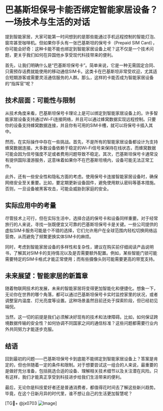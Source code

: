 # 巴基斯坦保号卡能否绑定智能家居设备？一场技术与生活的对话

提到智能家居，大家可能第一时间想到的是那些能通过手机远程控制的智能灯泡、窗帘甚至咖啡机。但如果你手头有一张巴基斯坦的保号卡（Prepaid SIM Card），你可能会好奇：这种卡能不能也绑定到智能家居设备上呢？这不仅是一个技术问题，更关乎我们如何在异国他乡享受现代科技带来的便利。

首先，让我们明确什么是“巴基斯坦保号卡”。简单来说，它是一种无需固定合同、只需预存话费就能使用的移动通信SIM卡。这类卡在巴基斯坦非常受欢迎，尤其适合短期游客或需要灵活通信服务的人群。那么，这样的卡能否成为智能家居设备的“指挥官”呢？

## 技术层面：可能性与限制

从技术角度来看，巴基斯坦保号卡理论上是可以绑定到智能家居设备上的。许多智能家居设备支持通过Wi-Fi连接网络，并且可以通过蜂窝数据实现远程控制。只要你的设备支持蜂窝数据连接，并且你有可用的SIM卡槽，就可以将保号卡插入其中。

然而，在实际操作中存在一些挑战。首先，不是所有的智能家居设备都设计为支持蜂窝数据连接。大多数设备依赖于稳定的Wi-Fi信号来保持在线状态，而蜂窝数据可能会因为信号强度不足或者费用问题导致不稳定。其次，巴基斯坦保号卡通常没有提供国际漫游服务，这意味着如果你不在巴基斯坦境内，设备可能无法正常工作。

此外，还有一些安全性和隐私方面的考虑。使用保号卡连接智能家居设备时，确保网络安全至关重要。比如，要定期更新设备固件，避免使用默认密码等基本措施。否则，一旦设备被黑客攻击，可能会威胁到家庭的安全。

## 实际应用中的考量

尽管技术上可行，但在实际生活中，选择合适的保号卡和设备同样重要。对于经常旅行的人来说，寻找一张既便宜又可靠的巴基斯坦保号卡是关键。一些公司提供的虚拟SIM卡服务可能是个不错的选择，它们允许用户在全球范围内轻松切换网络运营商，从而避免了频繁更换实体SIM卡的麻烦。

同时，考虑到智能家居设备的多样性和复杂性，建议在购买前仔细阅读产品说明书，了解其对SIM卡的支持情况以及是否需要额外配置。例如，某些智能门锁可能需要特定的SIM卡格式才能正常使用；而有些摄像头则可能需要更高的带宽支持。

## 未来展望：智能家居的新篇章

随着物联网技术的发展，未来的智能家居将变得更加智能化和便捷化。想象一下，无论你在世界的哪个角落，都可以通过巴基斯坦保号卡实时监控家里的状况，或者调整室内温度、灯光亮度等设置。这种场景虽然目前还处于探索阶段，但已经初见端倪。

当然，这一切的前提是我们必须解决好现有的技术和法律障碍。比如，如何保证跨境数据传输的安全性？如何协调不同国家之间的通信标准？这些问题都需要行业内外共同努力才能逐步克服。

## 结语

回到最初的问题——巴基斯坦保号卡到底能不能绑定到智能家居设备上？答案是肯定的，但也伴随着一定的条件和限制。对于想要尝试这一组合的人来说，最重要的是做好充分准备，包括挑选合适的设备、理解相关技术细节以及关注潜在风险。只有这样，我们才能真正享受到科技进步给我们生活带来的便利。

最后，无论你是科技爱好者还是普通消费者，都值得花时间去了解这些新兴趋势。毕竟，在这个日新月异的时代里，谁不想让自己的生活更加智慧呢？

[TG💪+ @jx0703 ![Image](https://github.com/user-attachments/assets/dbca1d08-cadb-493c-b0ec-ad6f7a83f270)]
